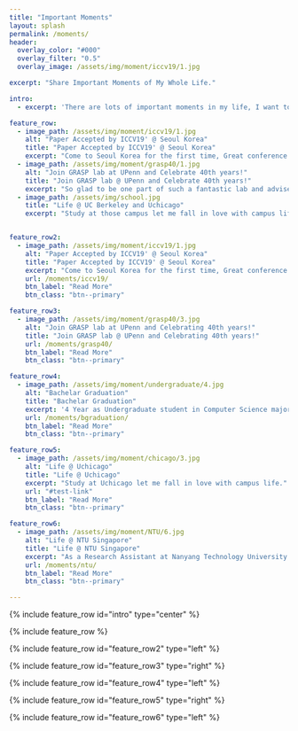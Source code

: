 ```yaml
---
title: "Important Moments"
layout: splash
permalink: /moments/
header:
  overlay_color: "#000"
  overlay_filter: "0.5"
  overlay_image: /assets/img/moment/iccv19/1.jpg

excerpt: "Share Important Moments of My Whole Life."

intro: 
  - excerpt: 'There are lots of important moments in my life, I want to keep all those alive.'

feature_row:
  - image_path: /assets/img/moment/iccv19/1.jpg
    alt: "Paper Accepted by ICCV19' @ Seoul Korea"
    title: "Paper Accepted by ICCV19' @ Seoul Korea"
    excerpt: "Come to Seoul Korea for the first time, Great conference experience! "
  - image_path: /assets/img/moment/grasp40/1.jpg
    alt: "Join GRASP lab at UPenn and Celebrate 40th years!"
    title: "Join GRASP lab @ UPenn and Celebrate 40th years!"
    excerpt: "So glad to be one part of such a fantastic lab and advised/work with Professor Jianbo Shi!"
  - image_path: /assets/img/school.jpg
    title: "Life @ UC Berkeley and Uchicago"
    excerpt: "Study at those campus let me fall in love with campus life, Looking forward to going back there."


feature_row2:
  - image_path: /assets/img/moment/iccv19/1.jpg
    alt: "Paper Accepted by ICCV19' @ Seoul Korea"
    title: "Paper Accepted by ICCV19' @ Seoul Korea"
    excerpt: "Come to Seoul Korea for the first time, Great conference experience! "
    url: /moments/iccv19/
    btn_label: "Read More"
    btn_class: "btn--primary"

feature_row3:
  - image_path: /assets/img/moment/grasp40/3.jpg
    alt: "Join GRASP lab at UPenn and Celebrating 40th years!"
    title: "Join GRASP lab @ UPenn and Celebrating 40th years!"
    url: /moments/grasp40/
    btn_label: "Read More"
    btn_class: "btn--primary"

feature_row4:
  - image_path: /assets/img/moment/undergraduate/4.jpg
    alt: "Bachelar Graduation"
    title: "Bachelar Graduation"
    excerpt: '4 Year as Undergraduate student in Computer Science major.'
    url: /moments/bgraduation/
    btn_label: "Read More"
    btn_class: "btn--primary"

feature_row5:
  - image_path: /assets/img/moment/chicago/3.jpg
    alt: "Life @ Uchicago"
    title: "Life @ Uchicago"
    excerpt: "Study at Uchicago let me fall in love with campus life."
    url: "#test-link"
    btn_label: "Read More"
    btn_class: "btn--primary"

feature_row6:
  - image_path: /assets/img/moment/NTU/6.jpg
    alt: "Life @ NTU Singapore"
    title: "Life @ NTU Singapore"
    excerpt: "As a Research Assistant at Nanyang Technology University at Singapore."
    url: /moments/ntu/
    btn_label: "Read More"
    btn_class: "btn--primary"

---
```


{% include feature_row id="intro" type="center" %}

{% include feature_row %}

{% include feature_row id="feature_row2" type="left" %}

{% include feature_row id="feature_row3" type="right" %}

{% include feature_row id="feature_row4" type="left" %}

{% include feature_row id="feature_row5" type="right" %}

{% include feature_row id="feature_row6" type="left" %}

